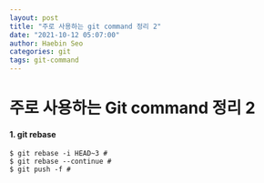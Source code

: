 ```yaml
---
layout: post
title: "주로 사용하는 git command 정리 2"
date: "2021-10-12 05:07:00"
author: Haebin Seo
categories: git
tags: git-command
---
```

# 주로 사용하는 Git command 정리 2

#### 1. git rebase
```shell
$ git rebase -i HEAD~3 #
$ git rebase --continue #
$ git push -f #
```